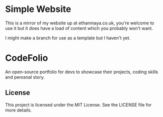 # Simple Website
This is a mirror of my website up at ethanmaya.co.uk, you're welcome to use it but it does have a load of content which you probably won't want.

I might make a branch for use as a template but I haven't yet.
# CodeFolio
An open-source portfolio for devs to showcase their projects, coding skills and perosnal story.

## License
This project is licensed under the MIT License. See the LICENSE file for more details.
